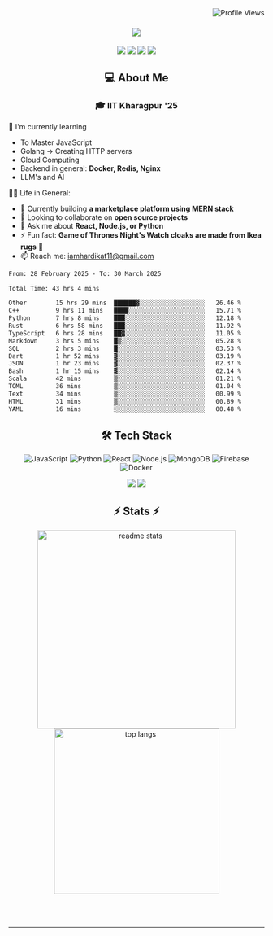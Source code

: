 <img align="right" src="https://komarev.com/ghpvc/?username=hs094&color=blue" alt="Profile Views" />

<h1 align="center">
  <img src="https://readme-typing-svg.herokuapp.com?font=Righteous&size=35&duration=4000&color=2AA889&center=true&vCenter=true&width=500&lines=Hi+There!+👋;I'm+Hardik+Soni+💻;" />
</h1>
<div align="center"> 
  <a href="mailto:iamhardikat11@gmail.com">
    <img src="https://img.shields.io/badge/Gmail-333333?style=for-the-badge&logo=gmail&logoColor=red" />
  </a>
  <a href="https://www.linkedin.com/in/hardik-soni-498271141/" target="_blank">
    <img src="https://img.shields.io/badge/LinkedIn-0077B5?style=for-the-badge&logo=linkedin&logoColor=white" target="_blank" />
  </a>
  <a href="https://hs094-portfolio.netlify.app/" target="_blank">
     <img src="https://img.shields.io/badge/Portfolio-FF5722?style=for-the-badge&logo=todoist&logoColor=white" target="_blank" /> 
  </a>
  <a href="https://www.instagram.com/hardik.s.094/" target="_blank"> 
    <img src="https://img.shields.io/badge/Instagram-E4405F?style=for-the-badge&logo=instagram&logoColor=white)" target="_blank" />
  </a>
</div>

<h2 align="center"> 💻 About Me</h2>
<h3 align="center">🎓 IIT Kharagpur '25</h3>

🌱 I'm currently learning
- To Master JavaScript
- Golang -> Creating HTTP servers
- Cloud Computing
- Backend in general: **Docker, Redis, Nginx**
- LLM's and AI

👍🏻 Life in General:
- 🔭 Currently building **a marketplace platform using MERN stack**
- 👯 Looking to collaborate on **open source projects**
- 💬 Ask me about **React, Node.js, or Python**
- ⚡ Fun fact: **Game of Thrones Night's Watch cloaks are made from Ikea rugs** 🧥
- 📫 Reach me: [iamhardikat11@gmail.com](mailto:iamhardikat11@gmail.com)

<!--START_SECTION:waka-->

```txt
From: 28 February 2025 - To: 30 March 2025

Total Time: 43 hrs 4 mins

Other        15 hrs 29 mins  ██████▓░░░░░░░░░░░░░░░░░░   26.46 %
C++          9 hrs 11 mins   ████░░░░░░░░░░░░░░░░░░░░░   15.71 %
Python       7 hrs 8 mins    ███░░░░░░░░░░░░░░░░░░░░░░   12.18 %
Rust         6 hrs 58 mins   ███░░░░░░░░░░░░░░░░░░░░░░   11.92 %
TypeScript   6 hrs 28 mins   ██▓░░░░░░░░░░░░░░░░░░░░░░   11.05 %
Markdown     3 hrs 5 mins    █▒░░░░░░░░░░░░░░░░░░░░░░░   05.28 %
SQL          2 hrs 3 mins    █░░░░░░░░░░░░░░░░░░░░░░░░   03.53 %
Dart         1 hr 52 mins    ▓░░░░░░░░░░░░░░░░░░░░░░░░   03.19 %
JSON         1 hr 23 mins    ▓░░░░░░░░░░░░░░░░░░░░░░░░   02.37 %
Bash         1 hr 15 mins    ▓░░░░░░░░░░░░░░░░░░░░░░░░   02.14 %
Scala        42 mins         ▒░░░░░░░░░░░░░░░░░░░░░░░░   01.21 %
TOML         36 mins         ▒░░░░░░░░░░░░░░░░░░░░░░░░   01.04 %
Text         34 mins         ▒░░░░░░░░░░░░░░░░░░░░░░░░   00.99 %
HTML         31 mins         ▒░░░░░░░░░░░░░░░░░░░░░░░░   00.89 %
YAML         16 mins         ░░░░░░░░░░░░░░░░░░░░░░░░░   00.48 %
```

<!--END_SECTION:waka-->

<h2 align="center">🛠 Tech Stack</h2> 

<div align="center">
  
  ![JavaScript](https://img.shields.io/badge/-JavaScript-F7DF1E?style=flat-square&logo=javascript&logoColor=black)
  ![Python](https://img.shields.io/badge/-Python-3776AB?style=flat-square&logo=python&logoColor=white)
  ![React](https://img.shields.io/badge/-React-61DAFB?style=flat-square&logo=react&logoColor=black)
  ![Node.js](https://img.shields.io/badge/-Node.js-339933?style=flat-square&logo=node.js&logoColor=white)
  ![MongoDB](https://img.shields.io/badge/-MongoDB-47A248?style=flat-square&logo=mongodb&logoColor=white)
  ![Firebase](https://img.shields.io/badge/-Firebase-FFCA28?style=flat-square&logo=firebase&logoColor=black)
  ![Docker](https://img.shields.io/badge/-Docker-2496ED?style=flat-square&logo=docker&logoColor=white)
  
  <img src="https://skillicons.dev/icons?i=react,bootstrap,mui,html,css,vscode,github,figma,tailwind,git,r" />
  <img src="https://skillicons.dev/icons?i=nodejs,python,javascript,typescript,express,firebase,mongodb,c,java,nextjs,mysql,flask" /><br>
</div>

<h2 align="center">⚡ Stats ⚡</h2>

<div align="center">
  <img width=390 src="https://github-readme-stats-salesp07.vercel.app/api?username=hs094&count_private=true&show_icons=true&theme=react&rank_icon=github&border_radius=10" alt="readme stats" />
  <br/>
  <img width=325 align="center" src="https://github-readme-stats-salesp07.vercel.app/api/top-langs/?username=hs094&hide=HTML&langs_count=8&layout=compact&theme=react&border_radius=10&size_weight=0.5&count_weight=0.5&exclude_repo=github-readme-stats" alt="top langs" />
</div>
<br>
<br/><br/>
<hr/>
<br/>
